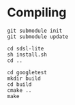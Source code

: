 # Compiling

```
git submodule init
git submodule update

cd sdsl-lite
sh install.sh
cd ..

cd googletest
mkdir build
cd build
cmake ..
make
```

